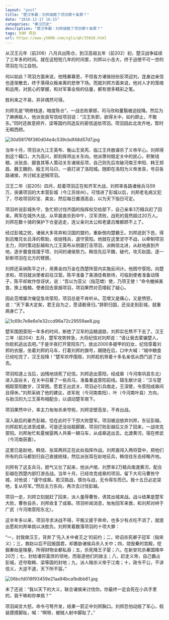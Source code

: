 ```yaml
---
layout: "post"
title: "楚汉争霸：刘邦细数了项羽哪十条罪？"
date: "2018-12-17 16:15"
categories: "秦汉历史"
description: "楚汉争霸：刘邦细数了项羽哪十条罪？"
tags: 刘邦 项羽
url: https://www.y5000.com/zgls/qh/35028.html
---
```






从汉王元年（前206）八月兵出陈仓，到汉高祖五年（前202）初，楚汉战争延续了三年多的时间。就在这短短几年的时间里，刘邦以小击大，终于迫使不可一世的项羽在乌江自刎。

何以如此？项羽方面来说，他残暴寡恩，不但各方诸侯纷纷反项迎刘，连身边亲信也逐渐散去，终于落得众叛亲离的悲惨下场。而就刘邦方面来说，他对人才的笼络和运用，对民心的掌握，和对军事全局的估量，都有很多精彩之笔。

胜利来之不易，并非偶然可得。

刘邦先是“明修栈道，暗度陈仓”，一战击败章邯，司马欣和董翳被迫投降。然后为了麻痹敌人，他派张良写信给项羽说：“汉王失职，欲得关中，如约即止，不敢东。”同时还故意把齐、梁等国约同造反的密信送给项羽。项羽因此北攻齐地，暂时无暇西顾。

![30d58176f380d04e4c539cbdf48d57d7.jpg](https://img.y5000.com/uploads/allimg/181018/30d58176f380d04e4c539cbdf48d57d7.jpg)

当年十月，项羽派九江王英布、衡山王吴芮、临江王共敖谋杀了义帝羋心。刘邦得到这个藉口，大为高兴，即刻挥师出关东向。他派萧何稳定关中的民心，积聚钱粮，派张良、郦食其等人策动关东诸侯反项，自己则先后攻破河南王申阳、韩王郑昌、魏王魏豹、殷王司马卬，一直打进了洛阳城。随即在洛阳为义帝发丧，号召各路诸侯，共讨弒主逆贼项羽。

汉王二年（前205）四月，趁着项羽正在和齐军大战，刘邦率各路诸侯兵马59万，突袭项羽的大本营彭城（今江苏徐州）。可惜进了彭城以后，刘邦老毛病又犯了，尽收项羽珍宝、美女，然后每日置酒高会，以为天下指日可定。

项羽听说彭城失守，急忙把讨伐齐国的指挥权交给部下，自己亲率3万精兵赶了回来。两军在城外大战，从早晨直杀到中午，汉军溃败，战死的竟然超过20万人。刘邦在数十骑的保护下仓皇逃走，连父亲刘太公和老婆吕雉都顾不上了。

经过彭城之败，诸侯大多背弃和汉国的盟约，重新倒向楚霸王。刘邦逃到下邑，得到吕雉兄长吕泽的帮助，收拢残兵，退守荥阳。他就在这里坚守不战，以牵制项羽主力，同时策动彭越和九江王英布从侧面打击项羽，派韩信北进，从赵地直到齐地，逐步蚕食摇摆于项、刘间的诸侯势力。韩信先后平魏，破代，攻灭赵国，逐一斩断项羽在北方的臂膀。

刘邦还采纳陈平之计，用黄金四万金在西楚阵营内实施反间计。他困守荥阳，向楚求和，项羽就派使者前往汉营。陈平准备了美酒佳肴款待，可临到使者准备动筷子，陈平却故作惊讶状，说：“吾以为亚父（指范增）使，乃项王使！”命令撤掉美食，换上粗粮。使者回去禀报项羽，项羽果然对范增起了疑心。

因此范增屡次催促急攻荥阳，项羽总是不肯听从。范增又是痛心，又是愤怒，说：“天下事大定矣，君王自为之，愿请骸骨归。”辞职归国，还没走到彭城，就重病身亡了。

![1c69c7e8e6e1e32ccd96a72c29559ae8.jpg](https://img.y5000.com/uploads/allimg/181018/1c69c7e8e6e1e32ccd96a72c29559ae8.jpg)

楚军围困荥阳一年多的时间，断绝了汉军的运粮道路，刘邦实在熬不下去了。汉王三年（前204）五月，楚军攻势转急，大将纪信对刘邦说：“请让我去蒙骗楚人，你趁机逃出去吧。”于是半夜打开荥阳东门，放出2000多披甲的妇女，纪信穿着刘邦的衣服，坐着刘邦的马车，打着刘邦的旗号，跟随在后，口中大喊：“城中粮食已经吃完了，汉王投降！”楚军欢呼围观，刘邦趁机带着十多名亲信从西门逃了出去。

项羽知道上当后，凶残地烧死了纪信。刘邦逃出荥阳，经成皋（今河南巩县东北）进入函谷关，在关中召募了一些兵马，准备重返荥阳前线。辕生献计说：“汉与楚相距荥阳数岁，汉常困。愿君王出武关，项羽必引兵南走，王深壁，令荥阳成皋间且得休。”刘邦采纳了他的建议，进军宛（今河南南阳）、叶（今河南叶县）方向，与助汉的九江王英布相配合，以调动楚军南下。

项羽果然中计，率主力匆匆杀来夺宛，刘邦坚壁高垒，不肯出战。

深入敌后的豪杰彭越，恰在此时于下邳大败楚军。项羽被迫放弃刘邦，东征彭越。刘邦趁机北进至成皋，可是还没站稳脚跟，项羽打败彭越后又杀了回来，一战攻克荥阳。刘邦匆忙和夏候婴两人共乘一辆马车，从成皋逃出去，北渡黄河，宿在修武（今河南获嘉）。

这里已是赵地，韩信、张耳两将正在此处指挥作战。刘邦直闯入两将营中，把他们所有的兵马都划归自己直接统辖，然后派张耳在赵地征兵，韩信往东去经略齐地。

刘邦有了这支兵马，胆气又壮了起来，他派卢绾、刘贾率2万精兵南渡黄河，配合彭越在西楚内部打游击战。当年十月，已经攻克成皋的项羽，留下大司马曹咎守城，对他说：“谨守成皋。若汉挑战，慎勿与战，无令得东而已。我十五日必定梁地，复从将军。”然后主力东向，再次去讨伐彭越。

项羽一走，刘邦立刻就赶了回来，派人羞辱曹咎，诱其出城来战。战斗结果是楚军大败，曹咎自杀，刘邦收复了成皋。项羽听闻消息，匆匆回军来救，和刘邦对峙于广武（今河南荥阳东北）。

这半年多以来，项羽寻求决战不得，平叛又疲于奔命，也多少有点吃不消了，就提出愿和刘邦单挑以决胜负。刘邦笑着数落项羽的十项大罪：

“一，封我做汉王，背弃了‘先入关中者王之’的前约；二，矫诏杀死卿子冠军（指宋义）；三，救赵以后不回报国君，却裹胁诸侯兵杀入关中；四，烧毁秦的宫殿，挖掘秦始皇陵墓，所得财物全都私吞；五，杀死降王子婴；六，在新安坑杀秦国降卒20万；七，封给诸将富庶的领地，而驱逐他们的故主；八，赶走义帝，自己霸占彭城，还夺取韩、梁等国的封地；九，派人暗杀义帝于江南；十，政令不公，不讲信义，大逆不道，天下所不容。”

![06bcfd018f93459e21aa94bca1bdbb61.jpg](https://img.y5000.com/uploads/allimg/181018/06bcfd018f93459e21aa94bca1bdbb61.jpg)

末了还说：“我以天下的大义，联合诸侯来讨伐你。你最终一定会死在小兵手里的，我干嘛和你单挑？”

项羽闻言大怒，命令弓弩齐发，结果一箭正中刘邦胸口。刘邦恐怕动摇了军心，假装摸摸脚趾，喊：“啊呀，被贼人射中脚趾了。”
